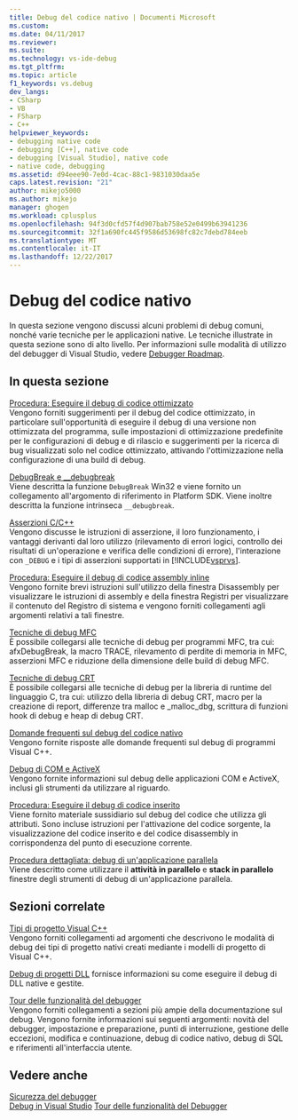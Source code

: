 ```yaml
---
title: Debug del codice nativo | Documenti Microsoft
ms.custom: 
ms.date: 04/11/2017
ms.reviewer: 
ms.suite: 
ms.technology: vs-ide-debug
ms.tgt_pltfrm: 
ms.topic: article
f1_keywords: vs.debug
dev_langs:
- CSharp
- VB
- FSharp
- C++
helpviewer_keywords:
- debugging native code
- debugging [C++], native code
- debugging [Visual Studio], native code
- native code, debugging
ms.assetid: d94eee90-7e0d-4cac-88c1-9831030daa5e
caps.latest.revision: "21"
author: mikejo5000
ms.author: mikejo
manager: ghogen
ms.workload: cplusplus
ms.openlocfilehash: 94f3d0cfd57f4d907bab758e52e0499b63941236
ms.sourcegitcommit: 32f1a690fc445f9586d53698fc82c7debd784eeb
ms.translationtype: MT
ms.contentlocale: it-IT
ms.lasthandoff: 12/22/2017
---
```

# <a name="debugging-native-code"></a>Debug del codice nativo
In questa sezione vengono discussi alcuni problemi di debug comuni, nonché varie tecniche per le applicazioni native. Le tecniche illustrate in questa sezione sono di alto livello. Per informazioni sulle modalità di utilizzo del debugger di Visual Studio, vedere [Debugger Roadmap](../debugger/debugger-basics.md).  
  
## <a name="in-this-section"></a>In questa sezione  
 [Procedura: Eseguire il debug di codice ottimizzato](../debugger/how-to-debug-optimized-code.md)  
 Vengono forniti suggerimenti per il debug del codice ottimizzato, in particolare sull'opportunità di eseguire il debug di una versione non ottimizzata del programma, sulle impostazioni di ottimizzazione predefinite per le configurazioni di debug e di rilascio e suggerimenti per la ricerca di bug visualizzati solo nel codice ottimizzato, attivando l'ottimizzazione nella configurazione di una build di debug.  
  
 [DebugBreak e __debugbreak](../debugger/debugbreak-and-debugbreak.md)  
 Viene descritta la funzione `DebugBreak` Win32 e viene fornito un collegamento all'argomento di riferimento in Platform SDK. Viene inoltre descritta la funzione intrinseca `__debugbreak`.  
  
 [Asserzioni C/C++](../debugger/c-cpp-assertions.md)  
 Vengono discusse le istruzioni di asserzione, il loro funzionamento, i vantaggi derivanti dal loro utilizzo (rilevamento di errori logici, controllo dei risultati di un'operazione e verifica delle condizioni di errore), l'interazione con `_DEBUG` e i tipi di asserzioni supportati in [!INCLUDE[vsprvs](../code-quality/includes/vsprvs_md.md)].  
  
 [Procedura: Eseguire il debug di codice assembly inline](../debugger/how-to-debug-inline-assembly-code.md)  
 Vengono fornite brevi istruzioni sull'utilizzo della finestra Disassembly per visualizzare le istruzioni di assembly e della finestra Registri per visualizzare il contenuto del Registro di sistema e vengono forniti collegamenti agli argomenti relativi a tali finestre.  
  
 [Tecniche di debug MFC](../debugger/mfc-debugging-techniques.md)  
 È possibile collegarsi alle tecniche di debug per programmi MFC, tra cui: afxDebugBreak, la macro TRACE, rilevamento di perdite di memoria in MFC, asserzioni MFC e riduzione della dimensione delle build di debug MFC.  
  
 [Tecniche di debug CRT](../debugger/crt-debugging-techniques.md)  
 È possibile collegarsi alle tecniche di debug per la libreria di runtime del linguaggio C, tra cui: utilizzo della libreria di debug CRT, macro per la creazione di report, differenze tra malloc e _malloc_dbg, scrittura di funzioni hook di debug e heap di debug CRT.  
  
 [Domande frequenti sul debug del codice nativo](../debugger/debugging-native-code-faqs.md)  
 Vengono fornite risposte alle domande frequenti sul debug di programmi Visual C++.  
  
 [Debug di COM e ActiveX](../debugger/com-and-activex-debugging.md)  
 Vengono fornite informazioni sul debug delle applicazioni COM e ActiveX, inclusi gli strumenti da utilizzare al riguardo.  
  
 [Procedura: Eseguire il debug di codice inserito](../debugger/how-to-debug-injected-code.md)  
 Viene fornito materiale sussidiario sul debug del codice che utilizza gli attributi. Sono incluse istruzioni per l'attivazione del codice sorgente, la visualizzazione del codice inserito e del codice disassembly in corrispondenza del punto di esecuzione corrente.  
  
 [Procedura dettagliata: debug di un'applicazione parallela](../debugger/walkthrough-debugging-a-parallel-application.md)  
 Viene descritto come utilizzare il **attività in parallelo** e **stack in parallelo** finestre degli strumenti di debug di un'applicazione parallela.  
  
## <a name="related-sections"></a>Sezioni correlate  
 [Tipi di progetto Visual C++](../debugger/debugging-preparation-visual-cpp-project-types.md)  
 Vengono forniti collegamenti ad argomenti che descrivono le modalità di debug dei tipi di progetto nativi creati mediante i modelli di progetto di Visual C++.  

 [Debug di progetti DLL](../debugger/debugging-dll-projects.md) fornisce informazioni su come eseguire il debug di DLL native e gestite.
  
 [Tour delle funzionalità del debugger](../debugger/debugger-feature-tour.md)  
 Vengono forniti collegamenti a sezioni più ampie della documentazione sul debug. Vengono fornite informazioni sui seguenti argomenti: novità del debugger, impostazione e preparazione, punti di interruzione, gestione delle eccezioni, modifica e continuazione, debug di codice nativo, debug di SQL e riferimenti all'interfaccia utente.  
  
## <a name="see-also"></a>Vedere anche  
 [Sicurezza del debugger](../debugger/debugger-security.md)  
 [Debug in Visual Studio](../debugger/index.md) [Tour delle funzionalità del Debugger](../debugger/debugger-feature-tour.md)
